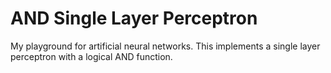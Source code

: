# AND Single Layer Perceptron

My playground for artificial neural networks. This implements a single layer perceptron with a logical AND function.
